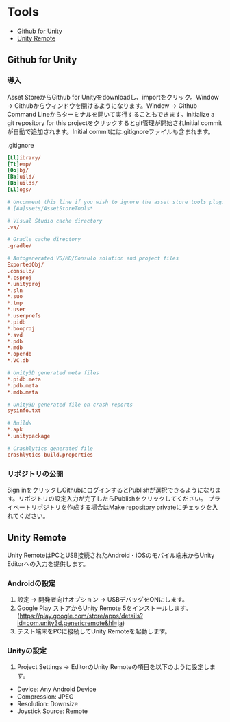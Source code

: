 # Tools

* [Github for Unity](#github-for-unity)
* [Unity Remote](#unity-remote-te)

## Github for Unity

### 導入

Asset StoreからGithub for Unityをdownloadし、importをクリック。Window -> Githubからウィンドウを開けるようになります。Window -> Github Command Lineからターミナルを開いて実行することもできます。initialize a git repository for this projectをクリックするとgit管理が開始されInitial commitが自動で追加されます。Initial commitには.gitignoreファイルも含まれます。

.gitignore
```ini
[Ll]ibrary/
[Tt]emp/
[Oo]bj/
[Bb]uild/
[Bb]uilds/
[Ll]ogs/

# Uncomment this line if you wish to ignore the asset store tools plugin
# [Aa]ssets/AssetStoreTools*

# Visual Studio cache directory
.vs/

# Gradle cache directory
.gradle/

# Autogenerated VS/MD/Consulo solution and project files
ExportedObj/
.consulo/
*.csproj
*.unityproj
*.sln
*.suo
*.tmp
*.user
*.userprefs
*.pidb
*.booproj
*.svd
*.pdb
*.mdb
*.opendb
*.VC.db

# Unity3D generated meta files
*.pidb.meta
*.pdb.meta
*.mdb.meta

# Unity3D generated file on crash reports
sysinfo.txt

# Builds
*.apk
*.unitypackage

# Crashlytics generated file
crashlytics-build.properties
```

### リポジトリの公開

Sign inをクリックしGithubにログインするとPublishが選択できるようになります。リポジトリの設定入力が完了したらPublishをクリックしてください。
プライベートリポジトリを作成する場合はMake repository privateにチェックを入れてください。

## Unity Remote

Unity RemoteはPCとUSB接続されたAndroid・iOSのモバイル端末からUnity Editorへの入力を提供します。

### Androidの設定

1. 設定 -> 開発者向けオプション -> USBデバッグをONにします。
2. Google Play ストアからUnity Remote 5をインストールします。(https://play.google.com/store/apps/details?id=com.unity3d.genericremote&hl=ja)
3. テスト端末をPCに接続してUnity Remoteを起動します。

### Unityの設定

1. Project Settings -> EditorのUnity Remoteの項目を以下のように設定します。

* Device: Any Android Device
* Compression: JPEG
* Resolution: Downsize
* Joystick Source: Remote

